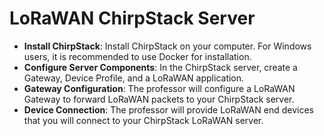 
# LoRaWAN ChirpStack Server 

- **Install ChirpStack**: Install ChirpStack on your computer. For Windows users, it is recommended to use Docker for installation.
- **Configure Server Components**: In the ChirpStack server, create a Gateway, Device Profile, and a LoRaWAN application.
- **Gateway Configuration**: The professor will configure a LoRaWAN Gateway to forward LoRaWAN packets to your ChirpStack server.
- **Device Connection**: The professor will provide LoRaWAN end devices that you will connect to your ChirpStack LoRaWAN server.





